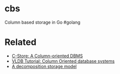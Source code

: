 cbs
===

Column based storage in Go #golang

Related
=======

 * [C-Store: A Column-oriented DBMS](http://db.csail.mit.edu/projects/cstore/vldb.pdf)
 * [VLDB Tutorial: Column Oriented database systems](http://www.cs.yale.edu/homes/dna/talks/Column_Store_Tutorial_VLDB09.pdf)
 * [A decomposition storage model](http://www3.in.tum.de/teaching/ws0506/MMDBMS/download/decomposition-storage-model.pdf)
